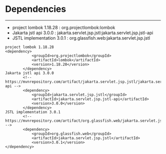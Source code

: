 # Dependencies
---

* project lombok 1.18.28 : org.projectlombok:lombok
* Jakarta jstl api 3.0.0 : jakarta.servlet.jsp.jstl:jakarta.servlet.jsp.jstl-api
* JSTL implementation 3.0.1 : org.glassfish.web:jakarta.servlet.jsp.jstl

```
project lombok 1.18.28
<dependency>
            <groupId>org.projectlombok</groupId>
            <artifactId>lombok</artifactId>
            <version>1.18.28</version>
        </dependency>
Jakarta jstl api 3.0.0
        <!-- https://mvnrepository.com/artifact/jakarta.servlet.jsp.jstl/jakarta.servlet.jsp.jstl-api -->
        <dependency>
            <groupId>jakarta.servlet.jsp.jstl</groupId>
            <artifactId>jakarta.servlet.jsp.jstl-api</artifactId>
            <version>3.0.0</version>
        </dependency>
JSTL implementation 3.0.1
        <!-- https://mvnrepository.com/artifact/org.glassfish.web/jakarta.servlet.jsp.jstl -->
        <dependency>
            <groupId>org.glassfish.web</groupId>
            <artifactId>jakarta.servlet.jsp.jstl</artifactId>
            <version>3.0.1</version>
</dependency>
```
